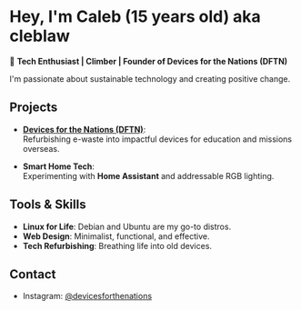 # Hey, I'm Caleb (15 years old) aka **cleblaw**

🌟 **Tech Enthusiast | Climber | Founder of Devices for the Nations (DFTN)**

I'm passionate about sustainable technology and creating positive change.

## Projects

- **[Devices for the Nations (DFTN)](https://dftn.tech)**:  
  Refurbishing e-waste into impactful devices for education and missions overseas.

- **Smart Home Tech**:  
  Experimenting with **Home Assistant** and addressable RGB lighting.

## Tools & Skills

- **Linux for Life**: Debian and Ubuntu are my go-to distros.  
- **Web Design**: Minimalist, functional, and effective.  
- **Tech Refurbishing**: Breathing life into old devices.

## Contact

- Instagram: [@devicesforthenations](https://www.instagram.com/devicesforthenations)
